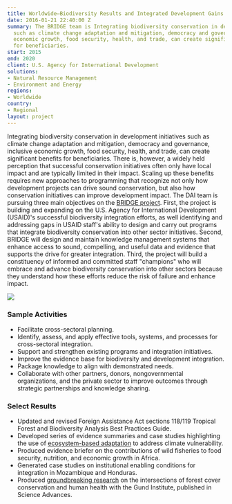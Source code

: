 ```yaml
---
title: Worldwide—Biodiversity Results and Integrated Development Gains Enhanced (BRIDGE)
date: 2016-01-21 22:40:00 Z
summary: The BRIDGE team is Integrating biodiversity conservation in development initiatives
  such as climate change adaptation and mitigation, democracy and governance, inclusive
  economic growth, food security, health, and trade, can create significant benefits
  for beneficiaries.
start: 2015
end: 2020
client: U.S. Agency for International Development
solutions:
- Natural Resource Management
- Environment and Energy
regions:
- Worldwide
country:
- Regional
layout: project
---
```


Integrating biodiversity conservation in development initiatives such as climate change adaptation and mitigation, democracy and governance, inclusive economic growth, food security, health, and trade, can create significant benefits for beneficiaries. There is, however, a widely held perception that successful conservation initiatives often only have local impact and are typically limited in their impact. Scaling up these benefits requires new approaches to programming that recognize not only how development projects can drive sound conservation, but also how conservation initiatives can improve development impact. The DAI team is pursuing three main objectives on the [BRIDGE project](https://rmportal.net/biodiversityconservation-gateway/resources/projects/bridge). First, the project is building and expanding on the U.S. Agency for International Development (USAID)'s successful biodiversity integration efforts, as well identifying and addressing gaps in USAID staff's ability to design and carry out programs that integrate biodiversity conservation into other sector initiatives. Second, BRIDGE will design and maintain knowledge management systems that enhance access to sound, compelling, and useful data and evidence that supports the drive for greater integration. Third, the project will build a constituency of informed and committed staff "champions" who will embrace and advance biodiversity conservation into other sectors because they understand how these efforts reduce the risk of failure and enhance impact.

![][1]

### Sample Activities

* Facilitate cross-sectoral planning.
* Identify, assess, and apply effective tools, systems, and processes for cross-sectoral integration.
* Support and strengthen existing programs and integration initiatives.
* Improve the evidence base for biodiversity and development integration.
* Package knowledge to align with demonstrated needs.
* Collaborate with other partners, donors, nongovernmental organizations, and the private sector to improve outcomes through strategic partnerships and knowledge sharing.

### Select Results

* Updated and revised Foreign Assistance Act sections 118/119 Tropical Forest and Biodiversity Analysis Best Practices Guide.
* Developed series of evidence summaries and case studies highlighting the use of [ecosystem-based adaptation](https://rmportal.net/biodiversityconservation-gateway/conservation-development/global-climate-change/what-is-ecosystem-based-adaptation) to address climate vulnerability.
* Produced evidence briefer on the contributions of wild fisheries to food security, nutrition, and economic growth in Africa.
* Generated case studies on institutional enabling conditions for integration in Mozambique and Honduras.
* Produced g[roundbreaking research](http://advances.sciencemag.org/content/4/8/eaat2853) on the intersections of forest cover conservation and human health with the Gund Institute, published in Science Advances.

[1]: https://assetify-dai.com/projects/BRIDGE%20New.jpg